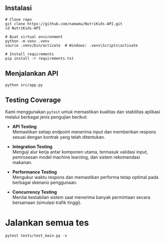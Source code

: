 ## Instalasi

```
# Clone repo
git clone https://github.com/namamu/NutriKids-API.git
cd NutriKids-API

# Buat virtual environment
python -m venv .venv
source .venv/bin/activate  # Windows: .venv\Scripts\activate

# Install requirements
pip install -r requirements.txt
```

## Menjalankan API
```
python src/app.py
```

## Testing Coverage

Kami menggunakan `pytest` untuk memastikan kualitas dan stabilitas aplikasi melalui berbagai jenis pengujian berikut:

- **API Testing**  
  Memastikan setiap endpoint menerima input dan memberikan respons sesuai dengan kontrak yang telah ditentukan.

- **Integration Testing**  
  Menguji alur kerja antar komponen utama, termasuk validasi input, pemrosesan model machine learning, dan sistem rekomendasi makanan.

- **Performance Testing**  
  Mengukur waktu respons dan memastikan performa tetap optimal pada berbagai skenario penggunaan.

- **Concurrency Testing**  
  Menilai kestabilan sistem saat menerima banyak permintaan secara bersamaan (simulasi trafik tinggi).

# Jalankan semua tes
```
pytest tests/test_main.py -v
```
